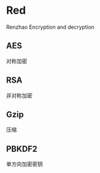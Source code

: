 # Red

Renzhao Encryption and decryption

## AES

对称加密

## RSA

非对称加密

## Gzip

压缩

## PBKDF2

单方向加密密钥
